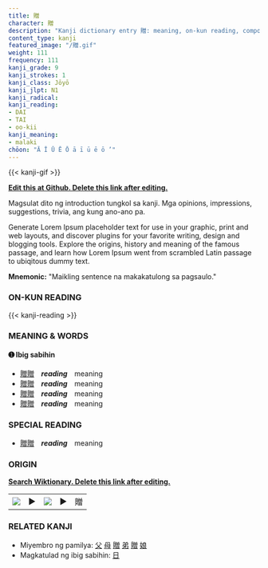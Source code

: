 ```yaml
---
title: 贈
character: 贈
description: "Kanji dictionary entry 贈: meaning, on-kun reading, compounds, origin, related kanji"
content_type: kanji
featured_image: "/贈.gif"
weight: 111
frequency: 111
kanji_grade: 9
kanji_strokes: 1
kanji_class: Jōyō
kanji_jlpt: N1
kanji_radical: 
kanji_reading: 
- DAI
- TAI
- oo-kii
kanji_meaning:
- malaki
chōon: "Ā Ī Ū Ē Ō ā ī ū ē ō ’"
---
```

[//]: # (Don't edit the line below. Kanji animated GIF code is automatically generated.)
{{< kanji-gif >}}

[//]: # (Edit below this line.)

**[Edit this at Github. Delete this link after editing.](https://github.com/tim0g/tim/tree/main/content/kanji/贈/index.md)**

Magsulat dito ng introduction tungkol sa kanji. Mga opinions, impressions, suggestions, trivia, ang kung ano-ano pa.

Generate Lorem Ipsum placeholder text for use in your graphic, print and web layouts, and discover plugins for your favorite writing, design and blogging tools. Explore the origins, history and meaning of the famous passage, and learn how Lorem Ipsum went from scrambled Latin passage to ubiqitous dummy text.
 
**Mnemonic:** "Maikling sentence na makakatulong sa pagsaulo."

### ON-KUN READING

[//]: # (Don't edit the line below. ON-KUN READING code is automatically generated.)
{{< kanji-reading >}}

### MEANING & WORDS

#### ➊ **Ibig sabihin**
  - [贈](../贈)[贈](../贈)　***reading***　meaning
  - [贈](../贈)[贈](../贈)　***reading***　meaning
  - [贈](../贈)[贈](../贈)　***reading***　meaning
  - [贈](../贈)[贈](../贈)　***reading***　meaning

### SPECIAL READING
  - [贈](../贈)[贈](../贈)　***reading***　meaning

### ORIGIN

**[Search Wiktionary. Delete this link after editing.](https://wiktionary.org/wiki/贈)**
<table class="kanji-table"><tr><td>
<img src="60px-贈-bronze.svg.png">
</td><td>▶</td><td>
<img src="60px-贈-oracle.svg.png">
</td><td>▶</td>
<td class="kanji-origin">贈</td>
</tr></table>

### RELATED KANJI
- Miyembro ng pamilya: [父](../父) [母](../母) [贈](../贈) [弟](../弟) [贈](../贈) [娘](../娘)
- Magkatulad ng ibig sabihin: [日](../日)

